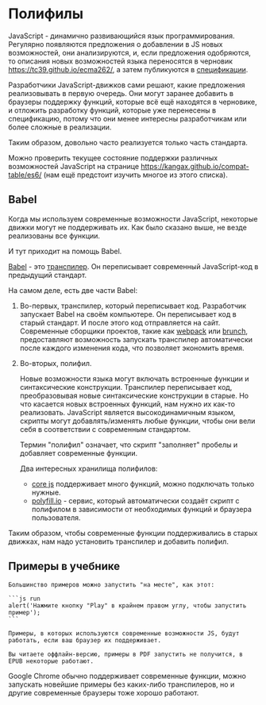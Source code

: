 
# Полифилы

JavaScript - динамично развивающийся язык программирования. Регулярно появляются предложения о добавлении в JS новых возможностей, они анализируются, и, если предложения одобряются, то описания новых возможностей языка переносятся в черновик <https://tc39.github.io/ecma262/>, а затем публикуются в [спецификации](http://www.ecma-international.org/publications/standards/Ecma-262.htm).

Разработчики JavaScript-движков сами решают, какие предложения реализовывать в первую очередь. Они могут заранее добавить в браузеры поддержку функций, которые всё ещё находятся в черновике, и отложить разработку функций, которые уже перенесены в спецификацию, потому что они менее интересны разработчикам или более сложные в реализации.

Таким образом, довольно часто реализуется только часть стандарта.

Можно проверить текущее состояние поддержки различных возможностей JavaScript на странице <https://kangax.github.io/compat-table/es6/> (нам ещё предстоит изучить многое из этого списка).

## Babel

Когда мы используем современные возможности JavaScript, некоторые движки могут не поддерживать их. Как было сказано выше, не везде реализованы все функции.

И тут приходит на помощь Babel.

[Babel](https://babeljs.io) - это [транспилер](https://ru.wikipedia.org/wiki/%D0%A2%D1%80%D0%B0%D0%BD%D1%81%D0%BF%D0%B0%D0%B9%D0%BB%D0%B5%D1%80). Он переписывает современный JavaScript-код в предыдущий стандарт.

На самом деле, есть две части Babel:

1. Во-первых, транспилер, который переписывает код. Разработчик запускает Babel на своём компьютере. Он переписывает код в старый стандарт. И после этого код отправляется на сайт. Современные сборщики проектов, такие как [webpack](http://webpack.github.io/) или [brunch](http://brunch.io/), предоставляют возможность запускать транспилер автоматически после каждого изменения кода, что позволяет экономить время.

2. Во-вторых, полифил.

    Новые возможности языка могут включать встроенные функции и синтаксические конструкции. Транспилер переписывает код, преобразовывая новые синтаксические конструкции в старые. Но что касается новых встроенных функций, нам нужно их как-то реализовать. JavaScript является высокодинамичным языком, скрипты могут добавлять/изменять любые функции, чтобы они вели себя в соответствии с современным стандартом.

    Термин "полифил" означает, что скрипт "заполняет" пробелы и добавляет современные функции.

    Два интересных хранилища полифилов:
    - [core js](https://github.com/zloirock/core-js) поддерживает много функций, можно подключать только нужные.
    - [polyfill.io](http://polyfill.io) - сервис, который автоматически создаёт скрипт с полифилом в зависимости от необходимых функций и браузера пользователя.

Таким образом, чтобы современные функции поддерживались в старых движках, нам надо установить транспилер и добавить полифил.

## Примеры в учебнике


````online
Большинство примеров можно запустить "на месте", как этот:

```js run
alert('Нажмите кнопку "Play" в крайнем правом углу, чтобы запустить пример');
```

Примеры, в которых используются современные возможности JS, будут работать, если ваш браузер их поддерживает.
````

```offline
Вы читаете оффлайн-версию, примеры в PDF запустить не получится, в EPUB некоторые работают.
```

Google Chrome обычно поддерживает современные функции, можно запускать новейшие примеры без каких-либо транспилеров, но и другие современные браузеры тоже хорошо работают.

